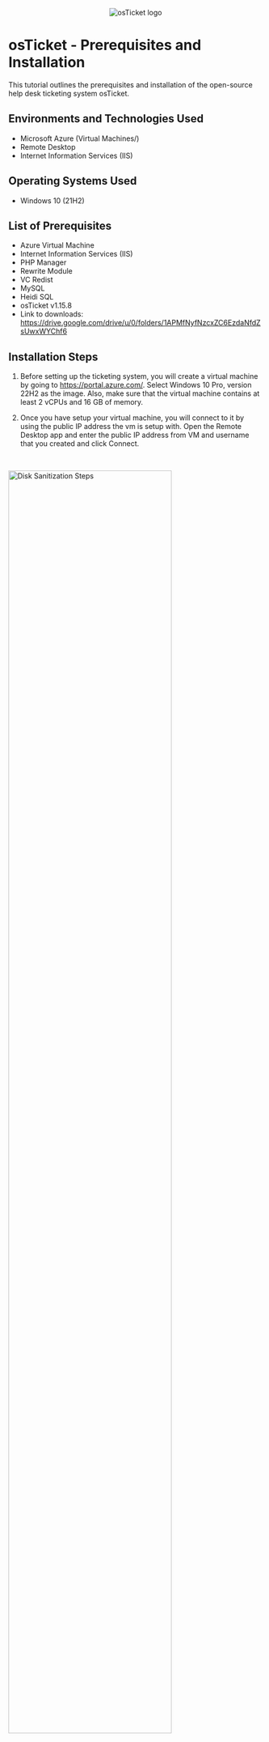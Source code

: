 <p align="center">
<img src="https://i.imgur.com/Clzj7Xs.png" alt="osTicket logo"/>
</p>

<h1>osTicket - Prerequisites and Installation</h1>
This tutorial outlines the prerequisites and installation of the open-source help desk ticketing system osTicket.<br />



<h2>Environments and Technologies Used</h2>

- Microsoft Azure (Virtual Machines/)
- Remote Desktop
- Internet Information Services (IIS)

<h2>Operating Systems Used </h2>

- Windows 10 (21H2)

<h2>List of Prerequisites</h2>

- Azure Virtual Machine
- Internet Information Services (IIS)
- PHP Manager
- Rewrite Module
- VC Redist
- MySQL
- Heidi SQL
- osTicket v1.15.8
- Link to downloads: https://drive.google.com/drive/u/0/folders/1APMfNyfNzcxZC6EzdaNfdZsUwxWYChf6


<h2>Installation Steps</h2>


1) Before setting up the ticketing system, you will create a virtual machine by going to https://portal.azure.com/. Select Windows 10 Pro, version 22H2 as the image. Also, make sure that the virtual machine contains at least 2 vCPUs and 16 GB of memory.

2) Once you have setup your virtual machine, you will connect to it by using the public IP address the vm is setup with. Open the Remote Desktop app and enter the public IP address from VM and username that you created and click Connect. 
</p>
<br />

<p>
<img src="https://imgur.com/MAhXK2e.png" height="80%" width="80%" alt="Disk Sanitization Steps"/>
</p>
<p>
<img src="https://imgur.com/Zf2jw07.png" height="40%" width="40%" alt="Disk Sanitization Steps"/>
</p>
<br />
  
3) Once you have connected to your virtual machine, open Control Panel and click on "Programs and Features" under Programs. Next, click on "Turn Windows features on or off". 

<p>
<img src="https://imgur.com/fGXMpx4.png" height="40%" width="40%" alt="Disk Sanitization Steps"/>
<img src="https://i.imgur.com/gzNuhds.png" height="40%" width="40%" alt="Disk Sanitization Steps"/>
</p>
<br />

4) Now, you will install and enableIIS with CGI. In the Windows Features window, mark the box next to "Internet Information Services" (this is IIS). Expand the IIS checklist and mark "World Wide Web Services", then do the same with "Application Development Features". Under "Application Development Features", mark the box next to "CGI".

<p>
<img src="https://i.imgur.com/tXzQOXA.png" height="40%" width="40%" alt="Disk Sanitization Steps"/>

<img src="https://i.imgur.com/jfkmGTy.png" height="40%" width="40%" alt="Disk Sanitization Steps"/>
</p>
<br />

5) Now that IIS is enabled, download and install PHP Manager for IIS (PHPManagerForIIS_V1.5.0.msi) from the "osTicket-Installation-Files" folder.

<p>
<img src="https://i.imgur.com/qrl9QpH.png" height="80%" width="80%" alt="Disk Sanitization Steps"/>
</p>

6) Next, from the “osTicket-Installation-Files” folder, install the Rewrite Module (rewrite_amd64_en-US.msi).
7) Next, create a new folder named "PHP" in your C drive (C:\PHP). 
8) From the “osTicket-Installation-Files” folder, unzip PHP 7.3.8 (php-7.3.8-nts-Win32-VC15-x86.zip) into the “C:\PHP” folder you just created.

<p>
<img src="https://i.imgur.com/6FEAkry.png" height="40%" width="40%" alt="Disk Sanitization Steps"/>
  <img src="https://i.imgur.com/5hqK6HF.png" height="40%" width="40%" alt="Disk Sanitization Steps"/>
</p>

9) Once you unzipped the contents into the PHP folder, from the “osTicket-Installation-Files” folder, install VC_redist.x86.exe.
10) Next, install "mysql-5.5.62-win32.msi" from the “osTicket-Installation-Files” folder. Once mysql is installed and its window appears, follow these next steps:
- Select "Typical" setup
- Launch the configuration wizard after setup and choose "Standard Configuration"
- Next, make sure "Modify Security Settings" is checked and type in the root password
- Finally, execute the process

<p>
<img src="https://i.imgur.com/Pet0oGM.png" height="40%" width="40%" alt="Disk Sanitization Steps"/>
  <img src="https://i.imgur.com/RFHkwkV.png" height="40%" width="40%" alt="Disk Sanitization Steps"/>
  <img src="https://i.imgur.com/13conMB.png" height="40%" width="40%" alt="Disk Sanitization Steps"/>
</p>

11) Once, mysql is configured, you will open IIS as an administrator.

<p>
<img src="i.https://i.imgur.com/tVsQNwn.png" height="40%" width="40%" alt="Disk Sanitization Steps"/>
</p>

12) The interface should look like this. Click on "PHP Manager" to register PHP from IIS.

<p>
<img src="https://i.imgur.com/RK673Ay.png" height="40%" width="40%" alt="Disk Sanitization Steps"/>
</p>

13) 
